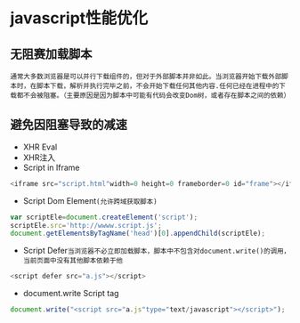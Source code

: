 # javascript性能优化
## 无阻赛加载脚本
    通常大多数浏览器是可以并行下载组件的，但对于外部脚本并非如此。当浏览器开始下载外部脚本时，在脚本下载，解析并执行完毕之前，不会开始下载任何其他内容.任何已经在进程中的下载都不会被阻塞。（主要原因是因为脚本中可能有代码会改变Dom树，或者存在脚本之间的依赖）
## 避免因阻塞导致的减速
* XHR Eval
* XHR注入
* Script in Iframe
```javascript
<iframe src="script.html"width=0 height=0 frameborder=0 id="frame"></iframe>
```
* Script Dom Element`(允许跨域获取脚本)`
```javascript
var scriptEle=document.createElement('script');
scriptEle.src='http://wwww.script.js';
document.getElementsByTagName('head')[0].appendChild(scriptEle);
```
* Script Defer`当浏览器不必立即加载脚本，脚本中不包含对document.write()的调用，当前页面中没有其他脚本依赖于他`
```javascript
<script defer src="a.js"></script>
```
* document.write Script tag
```javascript
document.write("<script src="a.js"type="text/javascript"></script>");
```
